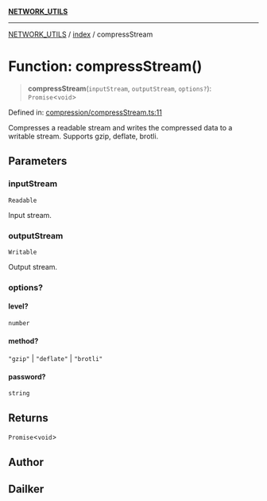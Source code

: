 [**NETWORK_UTILS**](../../README.md)

***

[NETWORK_UTILS](../../README.md) / [index](../README.md) / compressStream

# Function: compressStream()

> **compressStream**(`inputStream`, `outputStream`, `options?`): `Promise`\<`void`\>

Defined in: [compression/compressStream.ts:11](https://github.com/dailker/everyutil/blob/26e2bb73429918cf0d08899e9efd90b82a42c92e/src/compression/compressStream.ts#L11)

Compresses a readable stream and writes the compressed data to a writable stream.
Supports gzip, deflate, brotli.

## Parameters

### inputStream

`Readable`

Input stream.

### outputStream

`Writable`

Output stream.

### options?

#### level?

`number`

#### method?

`"gzip"` \| `"deflate"` \| `"brotli"`

#### password?

`string`

## Returns

`Promise`\<`void`\>

## Author

## Dailker
